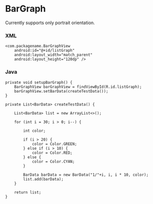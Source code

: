 # BarGraph

Currently supports only portrait orientation.

### XML

    <com.packagename.BarGraphView
        android:id="@+id/listGraph"
        android:layout_width="match_parent"
        android:layout_height="120dp" />


### Java

    private void setupBarGraph() {
        BarGraphView barGraphView = findViewById(R.id.listGraph);
        barGraphView.setBarData(createTestData());
    }
         
    private List<BarData> createTestData() {

        List<BarData> list = new ArrayList<>();

        for (int i = 30; i > 0; i--) {

            int color;

            if (i > 20) {
                color = Color.GREEN;
            } else if (i > 10) {
                color = Color.RED;
            } else {
                color = Color.CYAN;
            }

            BarData barData = new BarData("1/"+i, i, i * 10, color);
            list.add(barData);
        }

        return list;
    }
